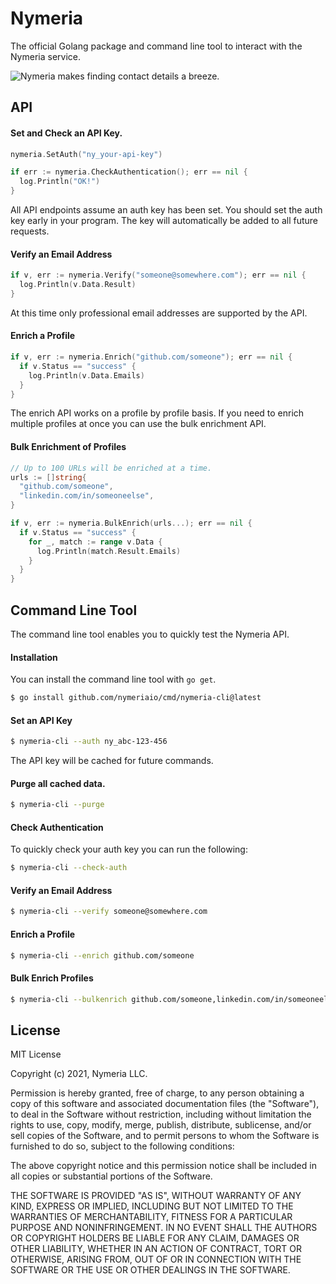 # Nymeria

The official Golang package and command line tool to interact with the Nymeria
service.

![Nymeria makes finding contact details a breeze.](https://www.nymeria.io/marquee.png)

## API

#### Set and Check an API Key.

```go
nymeria.SetAuth("ny_your-api-key")

if err := nymeria.CheckAuthentication(); err == nil {
  log.Println("OK!")
}
```

All API endpoints assume an auth key has been set. You should set the auth key
early in your program. The key will automatically be added to all future
requests.

#### Verify an Email Address

```go
if v, err := nymeria.Verify("someone@somewhere.com"); err == nil {
  log.Println(v.Data.Result)
}
```

At this time only professional email addresses are supported by the API.

#### Enrich a Profile

```go
if v, err := nymeria.Enrich("github.com/someone"); err == nil {
  if v.Status == "success" {
    log.Println(v.Data.Emails)
  }
}
```

The enrich API works on a profile by profile basis. If you need to enrich
multiple profiles at once you can use the bulk enrichment API.

#### Bulk Enrichment of Profiles

```go
// Up to 100 URLs will be enriched at a time.
urls := []string{
  "github.com/someone",
  "linkedin.com/in/someoneelse",
}

if v, err := nymeria.BulkEnrich(urls...); err == nil {
  if v.Status == "success" {
    for _, match := range v.Data {
      log.Println(match.Result.Emails)
    }
  }
}
```

## Command Line Tool

The command line tool enables you to quickly test the Nymeria API.

#### Installation

You can install the command line tool with `go get`.

```bash
$ go install github.com/nymeriaio/cmd/nymeria-cli@latest
```

#### Set an API Key

```bash
$ nymeria-cli --auth ny_abc-123-456
```

The API key will be cached for future commands.

#### Purge all cached data.

```bash
$ nymeria-cli --purge
```

#### Check Authentication

To quickly check your auth key you can run the following:

```bash
$ nymeria-cli --check-auth
```

#### Verify an Email Address

```bash
$ nymeria-cli --verify someone@somewhere.com
```

#### Enrich a Profile

```bash
$ nymeria-cli --enrich github.com/someone
```

#### Bulk Enrich Profiles

```bash
$ nymeria-cli --bulkenrich github.com/someone,linkedin.com/in/someoneelse
```

## License

MIT License

Copyright (c) 2021, Nymeria LLC.

Permission is hereby granted, free of charge, to any person obtaining a copy
of this software and associated documentation files (the "Software"), to deal
in the Software without restriction, including without limitation the rights
to use, copy, modify, merge, publish, distribute, sublicense, and/or sell
copies of the Software, and to permit persons to whom the Software is
furnished to do so, subject to the following conditions:

The above copyright notice and this permission notice shall be included in all
copies or substantial portions of the Software.

THE SOFTWARE IS PROVIDED "AS IS", WITHOUT WARRANTY OF ANY KIND, EXPRESS OR
IMPLIED, INCLUDING BUT NOT LIMITED TO THE WARRANTIES OF MERCHANTABILITY,
FITNESS FOR A PARTICULAR PURPOSE AND NONINFRINGEMENT. IN NO EVENT SHALL THE
AUTHORS OR COPYRIGHT HOLDERS BE LIABLE FOR ANY CLAIM, DAMAGES OR OTHER
LIABILITY, WHETHER IN AN ACTION OF CONTRACT, TORT OR OTHERWISE, ARISING FROM,
OUT OF OR IN CONNECTION WITH THE SOFTWARE OR THE USE OR OTHER DEALINGS IN THE
SOFTWARE.
